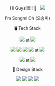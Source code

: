 

<p align="center"> Hi Guys!!!!!! 👋 &nbsp; <a href="https://hits.seeyoufarm.com"><img src="https://hits.seeyoufarm.com/api/count/incr/badge.svg?url=https%3A%2F%2Fgithub.com%2Fgjbae1212%2Fhit-counter&count_bg=%231374F7&title_bg=%235FA2EF&icon=react.svg&icon_color=%2308F0F4&title=hits&edge_flat=false"/></a>

<p align="center"> I'm Songmi Oh (오송미)

<p align="center"> 🖥 Tech Stack 
<p align="center"><img src="https://img.shields.io/badge/Swift-FA7343??style=flat&logo=Swift&logoColor=white"/> at <img src="https://img.shields.io/badge/Xcode-147EFB?style=flat&logo=Xcode&logoColor=white"/>

<p align="center"><img src="https://img.shields.io/badge/JavaScript-F7DF1E?style=flat&logo=JavaScript&logoColor=white"/></a>
<img src="https://img.shields.io/badge/HTML-E34F26?style=flat&logo=HTML5&logoColor=white"/> <img src="https://img.shields.io/badge/CSS-1572B6?style=flat&logo=CSS3&logoColor=white"/> <img src="https://img.shields.io/badge/React-61DAFB?style=flat&logo=React&logoColor=white"/></a> at <img src="https://img.shields.io/badge/VisualStudioCode-007ACC??style=flat&logo=VisualStudioCode&logoColor=white"/>

<p align="center"><img src="https://img.shields.io/badge/Python-3776AB?style=flat&logo=Python&logoColor=white"/> at <img src="https://img.shields.io/badge/PyCharm-000000?style=flat&logo=PyCharm&logoColor=white"/>

<p align="center"> 🎨 Design Stack 

<p align="center"><img src="https://img.shields.io/badge/AdobePhotoshop-31A8FF?style=flat&logo=AdobePhotoshop&logoColor=white"/></a>
<img src="https://img.shields.io/badge/AdobeLightroom-31A8FF?style=flat&logo=AdobeLightroom&logoColor=white"/></a>
<img src="https://img.shields.io/badge/AdobeLightroomClassic-31A8FF?style=flat&logo=AdobeLightroomClassic&logoColor=white"/></a>
<img src="https://img.shields.io/badge/AdobeIllustrator-FF9A00?style=flat&logo=AdobeIllustrator&logoColor=white"/></a>


